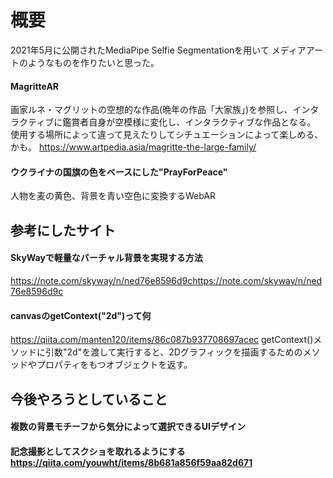 # 概要
2021年5月に公開されたMediaPipe Selfie Segmentationを用いて メディアアートのようなものを作りたいと思った。
#### MagritteAR
画家ルネ・マグリットの空想的な作品(晩年の作品「大家族」)を参照し、インタラクティブに鑑賞者自身が空模様に変化し、インタラクティブな作品となる。
使用する場所によって違って見えたりしてシチュエーションによって楽しめる、かも。
https://www.artpedia.asia/magritte-the-large-family/
#### ウクライナの国旗の色をベースにした"PrayForPeace"
人物を麦の黄色、背景を青い空色に変換するWebAR


## 参考にしたサイト
#### SkyWayで軽量なバーチャル背景を実現する方法 
https://note.com/skyway/n/ned76e8596d9chttps://note.com/skyway/n/ned76e8596d9c
#### canvasのgetContext("2d")って何  
https://qiita.com/manten120/items/86c087b937708697acec 
getContext()メソッドに引数"2d"を渡して実行すると、2Dグラフィックを描画するためのメソッドやプロパティをもつオブジェクトを返す。

## 今後やろうとしていること
#### 複数の背景モチーフから気分によって選択できるUIデザイン
#### 記念撮影としてスクショを取れるようにする https://qiita.com/youwht/items/8b681a856f59aa82d671

